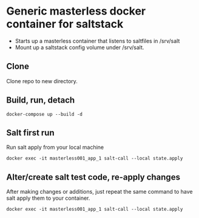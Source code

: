 # Generic masterless docker container for saltstack
- Starts up a masterless container that listens to saltfiles in /srv/salt
- Mount up a saltstack config volume under /srv/salt.

## Clone
Clone repo to new directory.

## Build, run, detach
```
docker-compose up --build -d
```

## Salt first run

Run salt apply from your local machine

```
docker exec -it masterless001_app_1 salt-call --local state.apply
```

## Alter/create salt test code, re-apply changes

After making changes or additions, just repeat the same command to have salt apply them to your container.

```
docker exec -it masterless001_app_1 salt-call --local state.apply
```
